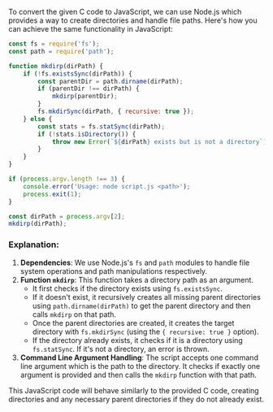  To convert the given C code to JavaScript, we can use Node.js which provides a way to create directories and handle file paths. Here's how you can achieve the same functionality in JavaScript:

```javascript
const fs = require('fs');
const path = require('path');

function mkdirp(dirPath) {
    if (!fs.existsSync(dirPath)) {
        const parentDir = path.dirname(dirPath);
        if (parentDir !== dirPath) {
            mkdirp(parentDir);
        }
        fs.mkdirSync(dirPath, { recursive: true });
    } else {
        const stats = fs.statSync(dirPath);
        if (!stats.isDirectory()) {
            throw new Error(`${dirPath} exists but is not a directory`);
        }
    }
}

if (process.argv.length !== 3) {
    console.error('Usage: node script.js <path>');
    process.exit(1);
}

const dirPath = process.argv[2];
mkdirp(dirPath);
```

### Explanation:
1. **Dependencies**: We use Node.js's `fs` and `path` modules to handle file system operations and path manipulations respectively.
2. **Function `mkdirp`**: This function takes a directory path as an argument.
   - It first checks if the directory exists using `fs.existsSync`.
   - If it doesn't exist, it recursively creates all missing parent directories using `path.dirname(dirPath)` to get the parent directory and then calls `mkdirp` on that path.
   - Once the parent directories are created, it creates the target directory with `fs.mkdirSync` (using the `{ recursive: true }` option).
   - If the directory already exists, it checks if it is a directory using `fs.statSync`. If it's not a directory, an error is thrown.
3. **Command Line Argument Handling**: The script accepts one command line argument which is the path to the directory. It checks if exactly one argument is provided and then calls the `mkdirp` function with that path.

This JavaScript code will behave similarly to the provided C code, creating directories and any necessary parent directories if they do not already exist.
